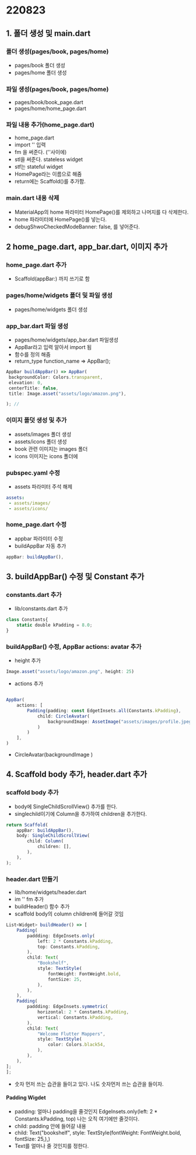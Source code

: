 # 220823

## 1. 폴더 생성 및 main.dart 

### 폴더 생성(pages/book, pages/home)
- pages/book 폴더 생성 
- pages/home 폴더 생성 

### 파일 생성(pages/book, pages/home)
- pages/book/book_page.dart 
- pages/home/home_page.dart 

### 파일 내용 추가(home_page.dart)
- home_page.dart 
- import '' 입력 
- fm 을 써준다. (''사이에)
- stl을 써준다. stateless widget
- stf는 stateful widget
- HomePage라는 이름으로 해줌 
- return에는 Scaffold()를 추가함.  

### main.dart 내용 삭제 
- MaterialApp의 home 파라미터 HomePage()를 제외하고 나머지를 다 삭제한다. 
- home 파라미터에 HomePage()를 넣는다. 
- debugShwoCheckedModeBanner: false, 를 넣어준다. 


## 2 home_page.dart, app_bar.dart, 이미지 추가 


### home_page.dart 추가 
- Scaffold(appBar:) 까지 쓰기로 함


### pages/home/widgets 폴더 및 파일 생성   
- pages/home/widgets 폴더 생성

### app_bar.dart 파일 생성 
- pages/home/widgets/app_bar.dart 파일생성 
- AppBar라고 입력 알아서 import 됨
- 함수를 정의 해줌
- return_type function_name => AppBar(); 
```js
AppBar buildAppBar() => AppBar(
 backgroundColor: Colors.transparent,
 elevation: 0,
 centerTitle: false, 
 title: Image.asset("assets/logo/amazon.png"),

); // 
```

### 이미지 폴덧 생성 및 추가 
- assets/images 폴더 생성
- assets/icons 폴더 생성 
- book 관련 이미지는 images 폴더
- icons 이미지는 icons 폴더에 


### pubspec.yaml 수정
- assets 파라미터 주석 해제 


```yaml
assets:
 - assets/images/
 - assets/icons/

```

### home_page.dart 수정
- appbar 파라미터 수정 
- buildAppBar 자동 추가

```js
appBar: buildAppBar(), 

```

## 3. buildAppBar() 수정 및 Constant 추가 


### constants.dart 추가 
- lib/constants.dart 추가 

```js
class Constants{
    static double kPadding = 8.0;
}
```


### buildAppBar() 수정, AppBar actions: avatar 추가 
- height 추가 
```js
Image.asset("assets/logo/amazon.png", height: 25)


```
- actions 추가 

```js

AppBar(
    actions: [
        Padding(padding: const EdgetInsets.all(Constants.kPadding),
            child: CircleAvatar(
                backgroundImage: AssetImage("assets/images/profile.jpeg")
            )
        )
    ],
)
```
- CircleAvatar(backgroundImage )



## 4. Scaffold body 추가, header.dart 추가 


### scaffold body 추가 
- body에 SingleChildScrollView() 추가를 한다.
- singlechild이기에 Column을 추가하여 children을 추가한다. 

```js
return Scaffold(
    appBar: buildAppBar(),
    body: SingleChildScrollView(
        child: Column(
            children: [],
        ),
    ),
);

```


### header.dart 만들기
- lib/home/widgets/header.dart 
- im '' fm 추가 
- buildHeader() 함수 추가 
- scaffold body의 column children에 들어갈 것임 

```js
List<Widget> buildHeader() => [
    Padding(
        paddding: EdgeInsets.only(
            left: 2 * Constants.kPadding,
            top: Constants.kPadding,
        ),
        child: Text(
            "Bookshelf",
            style: TextStyle(
                fontWeight: FontWeight.bold,
                fontSize: 25,
            ),
        ),
    ),
    Padding(
        paddding: EdgeInsets.symmetric(
            horizontal: 2 * Constants.kPadding,
            vertical: Constants.kPadding,
        ),
        child: Text(
            "Welcome Flutter Mappers",
            style: TextStyle(
                color: Colors.black54,
            ),
        ),
    ),
];
];
```
- 숫자 먼저 쓰는 습관을 들이고 있다. 나도 숫자먼저 쓰는 습관을 들이자. 

#### Padding Wigdet 
- padding: 얼마나 padding을 줄것인지 EdgeInsets.only(left: 2 * Constants.kPadding, top) 나는 오직 여기에만 줄것이다. 
- child: padding 안에 들어갈 내용 
- child: Text("bookshelf", style: TextStyle(fontWeight: FontWeight.bold, fontSize: 25,),)
- Text를 얼마나 줄 것인지를 정한다. 